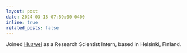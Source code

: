 ```yaml
---
layout: post
date: 2024-03-18 07:59:00-0400
inline: true
related_posts: false
---
```

Joined [Huawei](https://huaweifinlandrnd.teamtailor.com/) as a Research Scientist Intern, based in Helsinki, Finland.